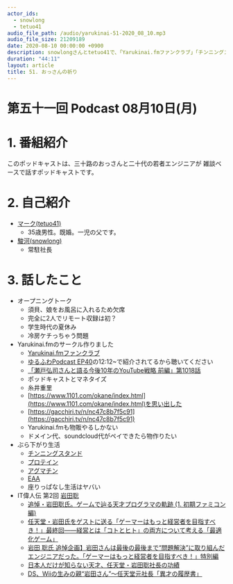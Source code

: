 ```yaml
---
actor_ids:
  - snowlong
  - tetuo41
audio_file_path: /audio/yarukinai-51-2020_08_10.mp3
audio_file_size: 21209189
date: 2020-08-10 00:00:00 +0900
description: snowlongさんとtetuo41で、「Yarukinai.fmファンクラブ」「チンニングスタンド」「岩田聡」について話しました。
duration: "44:11"
layout: article
title: 51. おっさんの祈り
---
```


# 第五十一回 Podcast 08月10日(月)

# 1. 番組紹介
  このポッドキャストは、三十路のおっさんと二十代の若者エンジニアが
  雑談ベースで話すポッドキャストです。

# 2. 自己紹介
- [マーク(tetuo41)](https://twitter.com/tetuo41)
  - 35歳男性。既婚。一児の父です。
- [駿河(snowlong)](https://twitter.com/_snowlong)
  - 常駐社長

# 3. 話したこと
- オープニングトーク
  - 須貝、娘をお風呂に入れるため欠席
  - 完全に2人でリモート収録は初？
  - 学生時代の夏休み
  - 冷房ケチっちゃう問題
- Yarukinai.fmのサークル作りました
  - [Yarukinai.fmファンクラブ](https://note.com/tetuo41/circle)
  - [ゆるふわPodcast EP40](https://soundcloud.com/yuru28-club/ep40)の12:12~で紹介されてるから聴いてください
  - [「瀬戸弘司さんと語る今後10年のYouTube戦略 前編」第1018話](https://www.youtube.com/watch?v=GPPV86Kr4mo)
  - ポッドキャストとマネタイズ
  - 糸井重里
  - [https://www.1101.com/okane/index.html](https://www.1101.com/okane/index.html)を思い出した
  - [https://gacchiri.tv/n/nc47c8b7f5c91](https://gacchiri.tv/n/nc47c8b7f5c91)
  - Yarukinai.fmも物販やるしかない
  - ドメイン代、soundcloud代がペイできたら物作りたい
- ぶら下がり生活
  - [チンニングスタンド](https://amzn.to/3a1qnPD)
  - [プロテイン](https://amzn.to/31k6wr6)
  - [アグマチン](https://iherb.co/3Bmo3qn9)
  - [EAA](https://amzn.to/2Pr8nF5)
  - 座りっぱなし生活はヤバい
- IT偉人伝 第2回 [岩田聡](https://ja.wikipedia.org/wiki/%E5%B2%A9%E7%94%B0%E8%81%A1)
  - [追悼・岩田聡氏。ゲームで辿る天才プログラマの軌跡 (1. 初期ファミコン編)](https://japanese.engadget.com/jp-2015-08-07-Iwacchi-ftw.html)
  - [任天堂・岩田氏をゲストに送る「ゲーマーはもっと経営者を目指すべき！」最終回――経営とは「コトとヒト」の両方について考える「最適化ゲーム」](https://www.4gamer.net/games/999/G999905/20141226033/)
  - [岩田 聡氏 追悼企画】岩田さんは最後の最後まで“問題解決”に取り組んだエンジニアだった。「ゲーマーはもっと経営者を目指すべき！」特別編](https://www.4gamer.net/games/999/G999905/20151225009/)
  - [日本人だけが知らない天才、任天堂・岩田聡社長の功績](https://www.mag2.com/p/news/21708)
  - [DS、Wiiの生みの親“岩田さん”〜任天堂元社長「異才の履歴書」](https://gendai.ismedia.jp/articles/-/66620?imp=0)

